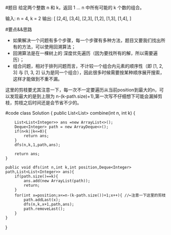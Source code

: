 #题目
给定两个整数 n 和 k，返回 1 ... n 中所有可能的 k 个数的组合。

输入: n = 4, k = 2
输出:
[
  [2,4],
  [3,4],
  [2,3],
  [1,2],
  [1,3],
  [1,4],
]


#要点&&思路
- 如果解决一个问题有多个步骤，每一个步骤有多种方法，题目又要我们找出所有的方法，可以使用回溯算法；
- 回溯算法是在一棵树上的 深度优先遍历（因为要找所有的解，所以需要遍历）；
- 组合问题，相对于排列问题而言，不计较一个组合内元素的顺序性（即 [1, 2, 3] 与 [1, 3, 2] 认为是同一个组合），因此很多时候需要按某种顺序展开搜索，这样才能做到不重不漏。

这里的剪枝要尤其注意一下，每一次不一定要遍历从当前position到最大的n，可以发现最大的是到上限为 n-(k-path.size)+1),第一次写不仔细想下可能会漏掉剪枝，剪枝之后时间还是会节省不少的。


#code
class Solution {
    public List<List<Integer>> combine(int n, int k) {
        
        List<List<Integer>> ans =new ArrayList<>();
        Deque<Integer> path = new ArrayDeque<>();
        if(n<k||k<=0){
            return ans;
        }
        dfs(n,k,1,path,ans);
        
        return ans;
    }
    
    public void dfs(int n,int k,int position,Deque<Integer> path,List<List<Integer>> ans){
        if(path.size()==k){
            ans.add(new ArrayList(path));
            return;
        }
        for(int x=position;x<=n-(k-path.size())+1;x++){ //←注意一下这里的剪枝
            path.addLast(x);
            dfs(n,k,x+1,path,ans);
            path.removeLast();
        }
    }
}

